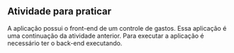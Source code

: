 ## Atividade para praticar

A aplicação possui o front-end de um controle de gastos.
Essa aplicação é uma continuação da atividade anterior.
Para executar a aplicação é necessário ter o back-end executando.
